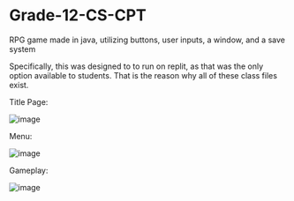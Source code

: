 # Grade-12-CS-CPT
RPG game made in java, utilizing buttons, user inputs, a window, and a save system

Specifically, this was designed to to run on replit, as that was the only option available to students. That is the reason why all of these class files exist.

Title Page:

![image](https://user-images.githubusercontent.com/40319751/141876635-93157588-3b7b-42b1-82b3-7612c34e5728.png)


Menu:

![image](https://user-images.githubusercontent.com/40319751/141876675-6fe1eb68-dcb1-4d51-9559-999886388ef1.png)

Gameplay:

![image](https://user-images.githubusercontent.com/40319751/141876785-407b0e23-c055-40fe-bffb-600d9c2c3e12.png)

